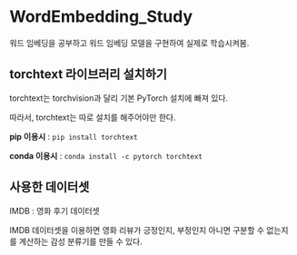 # WordEmbedding_Study
워드 임베딩을 공부하고 워드 임베딩 모델을 구현하여 실제로 학습시켜봄.

## torchtext 라이브러리 설치하기
torchtext는 torchvision과 달리 기본 PyTorch 설치에 빠져 있다.

따라서, torchtext는 따로 설치를 해주어야만 한다.

**pip 이용시** : `pip install torchtext`

**conda 이용시** : `conda install -c pytorch torchtext`

## 사용한 데이터셋
IMDB : 영화 후기 데이터셋

IMDB 데이터셋을 이용하면 영화 리뷰가 긍정인지, 부정인지 아니면 구분할 수 없는지를 계산하는 감성 분류기를 만들 수 있다.

